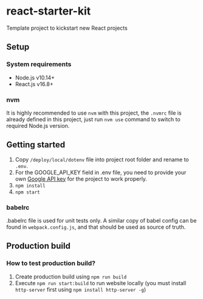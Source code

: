 # react-starter-kit
Template project to kickstart new React projects

## Setup

### System requirements

* Node.js v10.14+
* React.js v16.8+

### nvm

It is highly recommended to use `nvm` with this project, the `.nvmrc` file is already defined in this project, just run `nvm use` command to switch to required Node.js version.

## Getting started

1. Copy `/deploy/local/dotenv` file into project root folder and rename to `.env`.
2. For the GOOGLE_API_KEY field in .env file, you need to provide your own [Google API key](https://developers.google.com/console/help/generating-dev-keys) for the project to work properly. 
3. `npm install`
4. `npm start`

### babelrc

.babelrc file is used for unit tests only. A similar copy of babel config can be found in `webpack.config.js`, and that should be used as source of truth.

## Production build

### How to test production build?

1. Create production build using `npm run build`
2. Execute `npm run start:build` to run website locally (you must install `http-server` first using `npm install http-server -g`)
